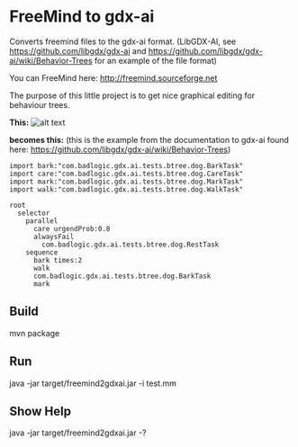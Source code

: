 # FreeMind to gdx-ai
Converts freemind files to the gdx-ai format. (LibGDX-AI, see https://github.com/libgdx/gdx-ai and https://github.com/libgdx/gdx-ai/wiki/Behavior-Trees for an example of the file format)

You can FreeMind here: http://freemind.sourceforge.net

The purpose of this little project is to get nice graphical editing for behaviour trees.

**This:**
![alt text][freemind1]

**becomes this:** (this is the example from the documentation to gdx-ai found here: https://github.com/libgdx/gdx-ai/wiki/Behavior-Trees)

```
import bark:"com.badlogic.gdx.ai.tests.btree.dog.BarkTask"
import care:"com.badlogic.gdx.ai.tests.btree.dog.CareTask"
import mark:"com.badlogic.gdx.ai.tests.btree.dog.MarkTask"
import walk:"com.badlogic.gdx.ai.tests.btree.dog.WalkTask"

root
  selector
    parallel
      care urgendProb:0.8
      alwaysFail
        com.badlogic.gdx.ai.tests.btree.dog.RestTask
    sequence
      bark times:2
      walk
      com.badlogic.gdx.ai.tests.btree.dog.BarkTask
      mark
```

## Build
mvn package

## Run
java -jar target/freemind2gdxai.jar -i test.mm

## Show Help
java -jar target/freemind2gdxai.jar -?



[freemind1]: https://raw.githubusercontent.com/klaus7/freemind2gdxai/master/doc/freemind1.png "FreeMind Screenshot"
